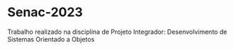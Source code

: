 # Senac-2023
Trabalho realizado na disciplina de Projeto Integrador: Desenvolvimento de Sistemas Orientado a Objetos
